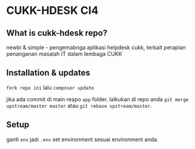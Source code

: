 # CUKK-HDESK CI4

## What is cukk-hdesk repo?

newbi & simple - pengemabnga aplikasi helpdesk cukk, terkait perapian penanganan masalah IT dalam lembaga CUKK

## Installation & updates

`fork repo ini` lalu `composer update`

jika ada commit di main reapo `app` folder. lalkukan di repo anda
`git merge upstream/master master` atau `git rebase upstream/master`.

## Setup

ganti `env` jadi `.env` set environment sesuai environment anda.

